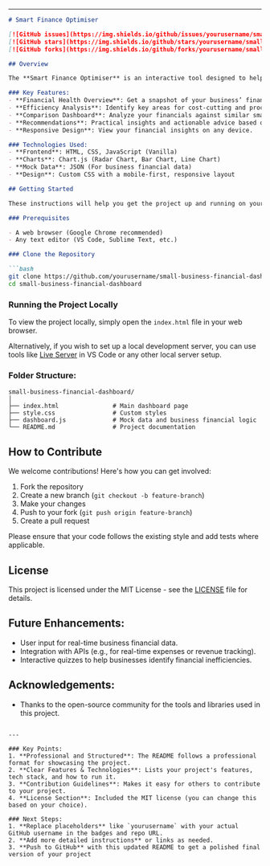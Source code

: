 

---

```markdown
# Smart Finance Optimiser

[![GitHub issues](https://img.shields.io/github/issues/yourusername/small-business-financial-dashboard)](https://github.com/yourusername/small-business-financial-dashboard/issues)
[![GitHub stars](https://img.shields.io/github/stars/yourusername/small-business-financial-dashboard?style=social)](https://github.com/yourusername/small-business-financial-dashboard/stargazers)
[![GitHub forks](https://img.shields.io/github/forks/yourusername/small-business-financial-dashboard?style=social)](https://github.com/yourusername/small-business-financial-dashboard/network/members)

## Overview

The **Smart Finance Optimiser** is an interactive tool designed to help small business owners and entrepreneurs analyze their financial status, optimize their budgets, and make informed decisions. By leveraging mock data or real-world data, the dashboard provides insightful visualizations and personalized recommendations to enhance business operations and profitability.

### Key Features:
- **Financial Health Overview**: Get a snapshot of your business’ financial status.
- **Efficiency Analysis**: Identify key areas for cost-cutting and process optimization.
- **Comparison Dashboard**: Analyze your financials against similar small business models.
- **Recommendations**: Practical insights and actionable advice based on your data.
- **Responsive Design**: View your financial insights on any device.

### Technologies Used:
- **Frontend**: HTML, CSS, JavaScript (Vanilla)
- **Charts**: Chart.js (Radar Chart, Bar Chart, Line Chart)
- **Mock Data**: JSON (For business financial data)
- **Design**: Custom CSS with a mobile-first, responsive layout

## Getting Started

These instructions will help you get the project up and running on your local machine for development and testing purposes.

### Prerequisites

- A web browser (Google Chrome recommended)
- Any text editor (VS Code, Sublime Text, etc.)

### Clone the Repository

```bash
git clone https://github.com/yourusername/small-business-financial-dashboard.git
cd small-business-financial-dashboard
```

### Running the Project Locally

To view the project locally, simply open the `index.html` file in your web browser.

Alternatively, if you wish to set up a local development server, you can use tools like [Live Server](https://marketplace.visualstudio.com/items?itemName=ritwickdey.LiveServer) in VS Code or any other local server setup.

### Folder Structure:
```
small-business-financial-dashboard/
│
├── index.html               # Main dashboard page
├── style.css                # Custom styles
├── dashboard.js             # Mock data and business financial logic
└── README.md                # Project documentation
```

## How to Contribute

We welcome contributions! Here's how you can get involved:
1. Fork the repository
2. Create a new branch (`git checkout -b feature-branch`)
3. Make your changes
4. Push to your fork (`git push origin feature-branch`)
5. Create a pull request

Please ensure that your code follows the existing style and add tests where applicable.

## License

This project is licensed under the MIT License - see the [LICENSE](LICENSE) file for details.

## Future Enhancements:
- User input for real-time business financial data.
- Integration with APIs (e.g., for real-time expenses or revenue tracking).
- Interactive quizzes to help businesses identify financial inefficiencies.

## Acknowledgements:
- Thanks to the open-source community for the tools and libraries used in this project.
```

---

### Key Points:
1. **Professional and Structured**: The README follows a professional format for showcasing the project.
2. **Clear Features & Technologies**: Lists your project's features, tech stack, and how to run it.
3. **Contribution Guidelines**: Makes it easy for others to contribute to your project.
4. **License Section**: Included the MIT license (you can change this based on your choice).

### Next Steps:
1. **Replace placeholders** like `yourusername` with your actual GitHub username in the badges and repo URL.
2. **Add more detailed instructions** or links as needed.
3. **Push to GitHub** with this updated README to get a polished final version of your project
